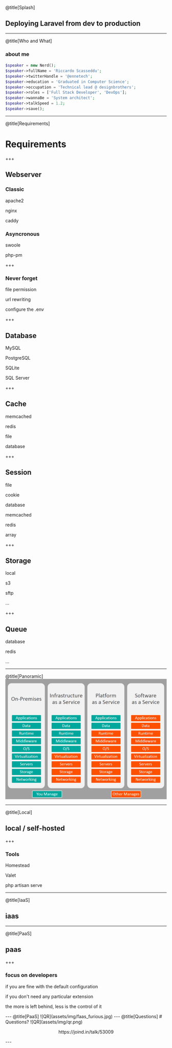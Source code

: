 
@title[Splash]
## Deploying Laravel from dev to production

---
@title[Who and What]
### about me
```php
$speaker = new Nerd();
$speaker->fullName = 'Riccardo Scasseddu';
$speaker->twitterHandle = '@ennetech';
$speaker->education = 'Graduated in Computer Science';
$speaker->occupation = 'Technical lead @ designbrothers';
$speaker->roles = ['Full Stack Developer', 'DevOps'];
$speaker->wannaBe = 'System architect';
$speaker->talkSpeed = 1.2;
$speaker->save();
```


---
@title[Requirements]
# Requirements
+++
## Webserver
### Classic
<p class="fragment text-left text-07">apache2</p>
<p class="fragment text-left text-07">nginx</p>
<p class="fragment text-left text-07">caddy</p>

### Asyncronous
<p class="fragment text-left text-07">swoole</p>
<p class="fragment text-left text-07">php-pm</p>

+++
### Never forget
<p class="fragment text-left text-07">file permission</p>
<p class="fragment text-left text-07">url rewriting</p>
<p class="fragment text-left text-07">configure the .env</p>

+++
## Database
<p class="fragment text-left text-07">MySQL</p>
<p class="fragment text-left text-07">PostgreSQL</p>
<p class="fragment text-left text-07 text-red">SQLite</p>
<p class="fragment text-left text-07">SQL Server</p>

+++
## Cache
<p class="fragment text-left text-07">memcached</p>
<p class="fragment text-left text-07">redis</p>
<p class="fragment text-left text-07 text-red">file</p>
<p class="fragment text-left text-07">database</p>

+++
## Session
<p class="fragment text-left text-07 text-red">file</p>
<p class="fragment text-left text-07">cookie</p>
<p class="fragment text-left text-07">database</p>
<p class="fragment text-left text-07">memcached</p>
<p class="fragment text-left text-07">redis</p>
<p class="fragment text-left text-07 text-red">array</p>

+++ 
## Storage
<p class="fragment text-left text-07 text-red">local</p>
<p class="fragment text-left text-07">s3</p>
<p class="fragment text-left text-07">sftp</p>
<p class="fragment text-left text-07">...</p>

+++ 
## Queue
<p class="fragment text-left text-07">database</p>
<p class="fragment text-left text-07">redis</p>
<p class="fragment text-left text-07">...</p>



---
@title[Panoramic]
![QR](assets/img/comparison.jpg)


---
@title[Local]
## local / self-hosted
+++
### Tools
<p class="fragment text-left text-07">Homestead</p>
<p class="fragment text-left text-07">Valet</p>
<p class="fragment text-left text-07">php artisan serve</p>



---
@title[IaaS]
## iaas


---
@title[PaaS]
## paas
+++
### focus on developers
<p class="fragment text-left text-07">if you are fine with the default configuration</p>
<p class="fragment text-left text-07">if you don't need any particular extension</p>
<p class="fragment text-left text-07">the more is left behind, less is the control of it</p>
---
@title[PaaS]
![QR](assets/img/faas_furious.jpg)
---
@title[Questions]
# Questions?
![QR](assets/img/qr.png)
<p style="text-align: center !important;">https://joind.in/talk/53009</p>
---

